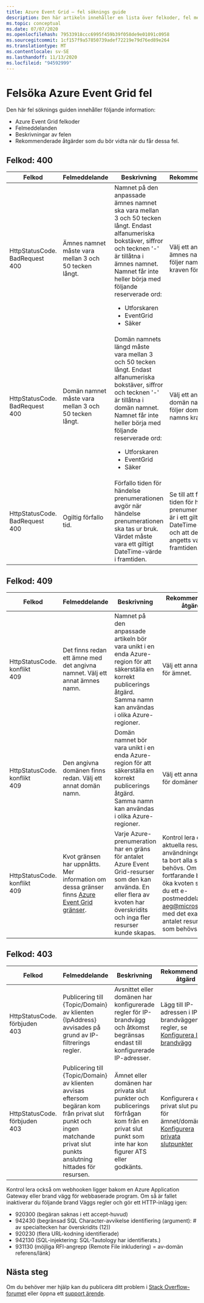 ```yaml
---
title: Azure Event Grid – fel söknings guide
description: Den här artikeln innehåller en lista över felkoder, fel meddelanden, beskrivningar och rekommenderade åtgärder.
ms.topic: conceptual
ms.date: 07/07/2020
ms.openlocfilehash: 79533918ccc6995f459b39f058de9e01091c0958
ms.sourcegitcommit: 1cf157f9a57850739adef72219e79d76ed89e264
ms.translationtype: MT
ms.contentlocale: sv-SE
ms.lasthandoff: 11/13/2020
ms.locfileid: "94592999"
---
```

# <a name="troubleshoot-azure-event-grid-errors"></a>Felsöka Azure Event Grid fel
Den här fel söknings guiden innehåller följande information: 

- Azure Event Grid felkoder
- Felmeddelanden
- Beskrivningar av felen
- Rekommenderade åtgärder som du bör vidta när du får dessa fel. 

## <a name="error-code-400"></a>Felkod: 400
| Felkod | Felmeddelande | Beskrivning | Rekommendation |
| ---------- | ------------- | ----------- | -------------- | 
| HttpStatusCode. BadRequest<br/>400 | Ämnes namnet måste vara mellan 3 och 50 tecken långt. | Namnet på den anpassade ämnes namnet ska vara mellan 3 och 50 tecken långt. Endast alfanumeriska bokstäver, siffror och tecknen '-' är tillåtna i ämnes namnet. Namnet får inte heller börja med följande reserverade ord: <ul><li>Utforskaren</li><li>EventGrid</li><li>Säker</li></ul> | Välj ett annat ämnes namn som följer namn kraven för ämnet. |
| HttpStatusCode. BadRequest<br/>400 | Domän namnet måste vara mellan 3 och 50 tecken långt. | Domän namnets längd måste vara mellan 3 och 50 tecken långt. Endast alfanumeriska bokstäver, siffror och tecknen '-' är tillåtna i domän namnet. Namnet får inte heller börja med följande reserverade ord:<ul><li>Utforskaren</li><li>EventGrid</li><li>Säker</li> | Välj ett annat domän namn som följer domän namns kraven. |
| HttpStatusCode. BadRequest<br/>400 | Ogiltig förfallo tid. | Förfallo tiden för händelse prenumerationen avgör när händelse prenumerationen ska tas ur bruk. Värdet måste vara ett giltigt DateTime-värde i framtiden.| Se till att förfallo tiden för händelse prenumerationen är i ett giltigt DateTime-format och att den har angetts vara i framtiden. |

## <a name="error-code-409"></a>Felkod: 409
| Felkod | Felmeddelande | Beskrivning | Rekommenderad åtgärd |
| ---------- | ------------- | ----------- | -------------- | 
| HttpStatusCode. konflikt <br/>409 | Det finns redan ett ämne med det angivna namnet. Välj ett annat ämnes namn.   | Namnet på den anpassade artikeln bör vara unikt i en enda Azure-region för att säkerställa en korrekt publicerings åtgärd. Samma namn kan användas i olika Azure-regioner. | Välj ett annat namn för ämnet. |
| HttpStatusCode. konflikt <br/> 409 | Den angivna domänen finns redan. Välj ett annat domän namn. | Domän namnet bör vara unikt i en enda Azure-region för att säkerställa en korrekt publicerings åtgärd. Samma namn kan användas i olika Azure-regioner. | Välj ett annat namn för domänen. |
| HttpStatusCode. konflikt<br/>409 | Kvot gränsen har uppnåtts. Mer information om dessa gränser finns [Azure Event Grid gränser](../azure-resource-manager/management/azure-subscription-service-limits.md#event-grid-limits).  | Varje Azure-prenumeration har en gräns för antalet Azure Event Grid-resurser som den kan använda. En eller flera av kvoten har överskridits och inga fler resurser kunde skapas. |    Kontrol lera den aktuella resurs användningen och ta bort alla som inte behövs. Om du fortfarande behöver öka kvoten skickar du ett e-postmeddelande till [aeg@microsoft.com](mailto:aeg@microsoft.com) med det exakta antalet resurser som behövs. |

## <a name="error-code-403"></a>Felkod: 403

| Felkod | Felmeddelande | Beskrivning | Rekommenderad åtgärd |
| ---------- | ------------- | ----------- | ------------------ |
| HttpStatusCode. förbjuden <br/>403 | Publicering till {Topic/Domain} av klienten {IpAddress} avvisades på grund av IP-filtrerings regler. | Avsnittet eller domänen har konfigurerade regler för IP-brandvägg och åtkomst begränsas endast till konfigurerade IP-adresser. | Lägg till IP-adressen i IP-brandväggens regler, se [Konfigurera IP-brandvägg](configure-firewall.md) |
| HttpStatusCode. förbjuden <br/> 403 | Publicering till {Topic/Domain} av klienten avvisas eftersom begäran kom från privat slut punkt och ingen matchande privat slut punkts anslutning hittades för resursen. | Ämnet eller domänen har privata slut punkter och publicerings förfrågan kom från en privat slut punkt som inte har kon figurer ATS eller godkänts. | Konfigurera en privat slut punkt för ämnet/domänen. [Konfigurera privata slutpunkter](configure-private-endpoints.md) |

Kontrol lera också om webhooken ligger bakom en Azure Application Gateway eller brand vägg för webbaserade program. Om så är fallet inaktiverar du följande brand Väggs regler och gör ett HTTP-inlägg igen:

- 920300 (begäran saknas i ett accept-huvud)
- 942430 (begränsad SQL Character-avvikelse identifiering (argument): # av specialtecken har överskridits (12))
- 920230 (flera URL-kodning identifierade)
- 942130 (SQL-injektering: SQL-Tautology har identifierats.)
- 931130 (möjliga RFI-angrepp (Remote File inkludering) = av-domän referens/länk)



## <a name="next-steps"></a>Nästa steg
Om du behöver mer hjälp kan du publicera ditt problem i [Stack Overflow-forumet](https://stackoverflow.com/questions/tagged/azure-eventgrid) eller öppna ett [support ärende](https://azure.microsoft.com/support/options/). 
